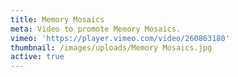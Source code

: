 ```yaml
---
title: Memory Mosaics
meta: Video to promote Memory Mosaics.
vimeo: 'https://player.vimeo.com/video/260863180'
thumbnail: /images/uploads/Memory Mosaics.jpg
active: true
---
```


